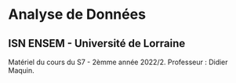 # Analyse de Données
## ISN ENSEM - Université de Lorraine

Matériel du cours du S7 - 2èmme année 2022/2. Professeur : Didier Maquin.



